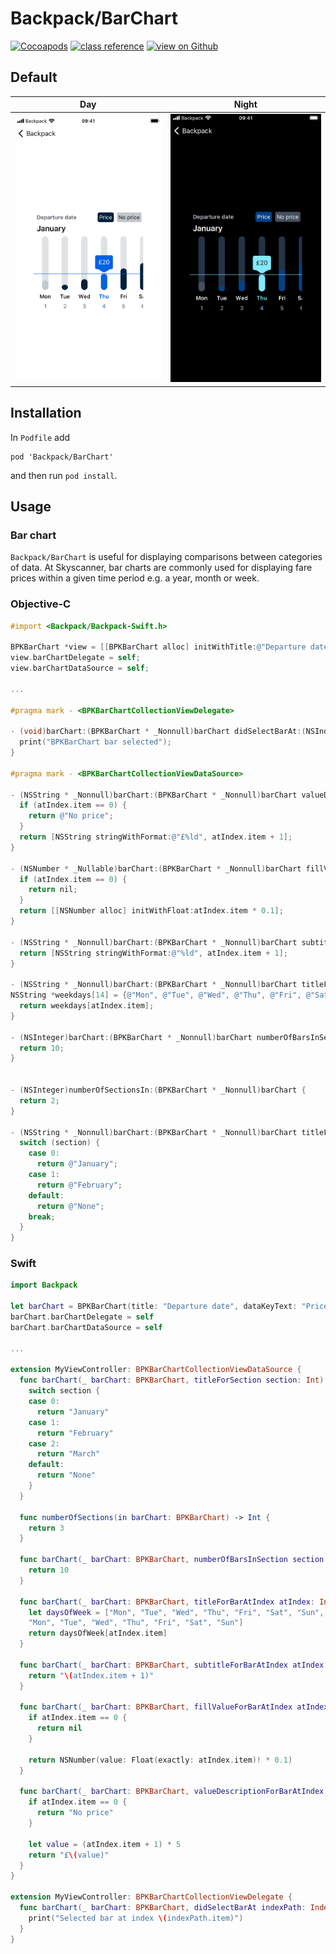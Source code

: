 # Backpack/BarChart

[![Cocoapods](https://img.shields.io/cocoapods/v/Backpack.svg?style=flat)](https://cocoapods.org/pods/Backpack)
[![class reference](https://img.shields.io/badge/Class%20reference-iOS-blue)](https://backpack.github.io/ios/versions/latest/uikit/Classes/BPKBarChart.html)
[![view on Github](https://img.shields.io/badge/Source%20code-GitHub-lightgrey)](https://github.com/Skyscanner/backpack-ios/tree/main/Backpack/BarChart)

## Default

| Day | Night |
| --- | --- | 
| ![iPhone 8 simulator](https://raw.githubusercontent.com/Skyscanner/backpack-ios/main/screenshots/iPhone%208-bar-chart___default_lm.png)| ![iPhone 8 simulator - dark mode](https://raw.githubusercontent.com/Skyscanner/backpack-ios/main/screenshots/iPhone%208-bar-chart___default_dm.png) |

## Installation

In `Podfile` add

```
pod 'Backpack/BarChart'
```

and then run `pod install`.

## Usage

### Bar chart

`Backpack/BarChart` is useful for displaying comparisons between categories of data. At Skyscanner, bar charts are commonly used for displaying fare prices within a given time period e.g. a year, month or week.

### Objective-C

```objective-c
#import <Backpack/Backpack-Swift.h>

BPKBarChart *view = [[BPKBarChart alloc] initWithTitle:@"Departure date" dataKeyText:@"Price" noDataKeyText:@"No price"];
view.barChartDelegate = self;
view.barChartDataSource = self;

...

#pragma mark - <BPKBarChartCollectionViewDelegate>

- (void)barChart:(BPKBarChart * _Nonnull)barChart didSelectBarAt:(NSIndexPath * _Nonnull)indexPath {
  print("BPKBarChart bar selected");
}

#pragma mark - <BPKBarChartCollectionViewDataSource>

- (NSString * _Nonnull)barChart:(BPKBarChart * _Nonnull)barChart valueDescriptionForBarAtIndex:(NSIndexPath * _Nonnull)atIndex {
  if (atIndex.item == 0) {
    return @"No price";
  }
  return [NSString stringWithFormat:@"£%ld", atIndex.item + 1];
}

- (NSNumber * _Nullable)barChart:(BPKBarChart * _Nonnull)barChart fillValueForBarAtIndex:(NSIndexPath * _Nonnull)atIndex {
  if (atIndex.item == 0) {
    return nil;
  }
  return [[NSNumber alloc] initWithFloat:atIndex.item * 0.1];
}

- (NSString * _Nonnull)barChart:(BPKBarChart * _Nonnull)barChart subtitleForBarAtIndex:(NSIndexPath * _Nonnull)atIndex {
  return [NSString stringWithFormat:@"%ld", atIndex.item + 1];
}

- (NSString * _Nonnull)barChart:(BPKBarChart * _Nonnull)barChart titleForBarAtIndex:(NSIndexPath * _Nonnull)atIndex {
NSString *weekdays[14] = {@"Mon", @"Tue", @"Wed", @"Thu", @"Fri", @"Sat", @"Sun", @"Mon", @"Tue", @"Wed", @"Thu", @"Fri", @"Sat", @"Sun"};
  return weekdays[atIndex.item];
}

- (NSInteger)barChart:(BPKBarChart * _Nonnull)barChart numberOfBarsInSection:(NSInteger)section {
  return 10;
}


- (NSInteger)numberOfSectionsIn:(BPKBarChart * _Nonnull)barChart {
  return 2;
}

- (NSString * _Nonnull)barChart:(BPKBarChart * _Nonnull)barChart titleForSection:(NSInteger)section {
  switch (section) {
    case 0:
      return @"January";
    case 1:
      return @"February";
    default:
      return @"None";
    break;
  }
}
```


### Swift

```swift
import Backpack

let barChart = BPKBarChart(title: "Departure date", dataKeyText: "Price", noDataKeyText: "No price")
barChart.barChartDelegate = self
barChart.barChartDataSource = self

...

extension MyViewController: BPKBarChartCollectionViewDataSource {
  func barChart(_ barChart: BPKBarChart, titleForSection section: Int) -> String {
    switch section {
    case 0:
      return "January"
    case 1:
      return "February"
    case 2:
      return "March"
    default:
      return "None"
    }
  }

  func numberOfSections(in barChart: BPKBarChart) -> Int {
    return 3
  }

  func barChart(_ barChart: BPKBarChart, numberOfBarsInSection section: Int) -> Int {
    return 10
  }

  func barChart(_ barChart: BPKBarChart, titleForBarAtIndex atIndex: IndexPath) -> String {
    let daysOfWeek = ["Mon", "Tue", "Wed", "Thu", "Fri", "Sat", "Sun",
    "Mon", "Tue", "Wed", "Thu", "Fri", "Sat", "Sun"]
    return daysOfWeek[atIndex.item]
  }

  func barChart(_ barChart: BPKBarChart, subtitleForBarAtIndex atIndex: IndexPath) -> String {
    return "\(atIndex.item + 1)"
  }

  func barChart(_ barChart: BPKBarChart, fillValueForBarAtIndex atIndex: IndexPath) -> NSNumber? {
    if atIndex.item == 0 {
      return nil
    }

    return NSNumber(value: Float(exactly: atIndex.item)! * 0.1)
  }

  func barChart(_ barChart: BPKBarChart, valueDescriptionForBarAtIndex atIndex: IndexPath) -> String {
    if atIndex.item == 0 {
      return "No price"
    }

    let value = (atIndex.item + 1) * 5
    return "£\(value)"
  }
}

extension MyViewController: BPKBarChartCollectionViewDelegate {
  func barChart(_ barChart: BPKBarChart, didSelectBarAt indexPath: IndexPath) {
    print("Selected bar at index \(indexPath.item)")
  }
}
```

